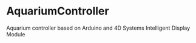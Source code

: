 AquariumController
==================

Aquarium controller based on Arduino and 4D Systems Intelligent Display Module
